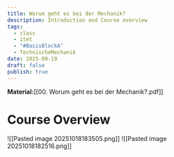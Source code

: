 ```yaml
---
title: Worum geht es bei der Mechanik?
description: Introduction and Course overview
tags:
  - class
  - itet
  - "#BasisBlockA"
  - TechnischeMechanik
date: 2025-09-19
draft: false
publish: true
---
```

**Material:**[[00. Worum geht es bei der Mechanik?.pdf]]

# Course Overview
![[Pasted image 20251018183505.png]]
![[Pasted image 20251018182516.png]]